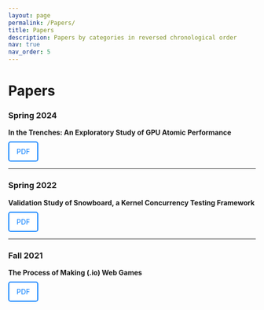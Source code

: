 ```yaml
---
layout: page
permalink: /Papers/
title: Papers
description: Papers by categories in reversed chronological order
nav: true
nav_order: 5
---
```


<!-- _pages/publications.md -->

<!-- Bibsearch Feature -->

<!-- {% include bib_search.liquid %} -->

# Papers

### Spring 2024
**In the Trenches: An Exploratory Study of GPU Atomic Performance**  
<a href="https://gudhillon.github.io/assets/pdf/ms.pdf" class="pdf-button">PDF</a>

---

### Spring 2022
**Validation Study of Snowboard, a Kernel Concurrency Testing Framework**   
<a href="https://gudhillon.github.io/assets/pdf/snowboard.pdf" class="pdf-button">PDF</a>

---

### Fall 2021
**The Process of Making (.io) Web Games**  
<a href="https://gudhillon.github.io/assets/pdf/webio.pdf" class="pdf-button">PDF</a>

<style>
  .pdf-button {
    display: inline-block;
    padding: 10px 15px;
    margin-top: 10px;
    border: 2px solid #007BFF;
    background-color: #fff;
    color: #007BFF;
    text-decoration: none;
    border-radius: 5px;
    transition: background-color 0.3s ease, color 0.3s ease;
  }

  .pdf-button:hover {
    background-color: #007BFF;
    color: #fff;
  }
</style>
